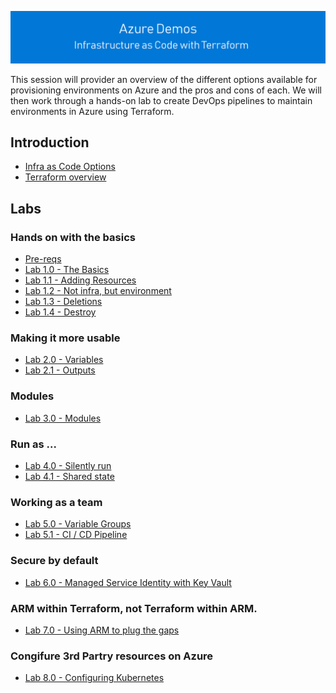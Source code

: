 ![infra as code with Terraform](/docs/images/banner.png)

This session will provider an overview of the different options available for provisioning environments on Azure and the pros and cons of each. We will then work through a hands-on lab to create DevOps pipelines to maintain environments in Azure using Terraform.

## Introduction

- [Infra as Code Options](/docs/1.options.md)
- [Terraform overview](/docs/2.terraform-summary.md)

## Labs

### Hands on with the basics

- [Pre-reqs](/docs/3.prereqs.md)
- [Lab 1.0 - The Basics](/labs/1.0/README.md)
- [Lab 1.1 - Adding Resources](/labs/1.1/README.md)
- [Lab 1.2 - Not infra, but environment](/labs/1.2/README.md)
- [Lab 1.3 - Deletions](/labs/1.3/README.md)
- [Lab 1.4 - Destroy](/labs/1.4/README.md)

### Making it more usable

- [Lab 2.0 - Variables](/labs/2.0/README.md)
- [Lab 2.1 - Outputs](/labs/2.1/README.md)

### Modules

- [Lab 3.0 - Modules](/labs/3.0/README.md)

### Run as ...

- [Lab 4.0 - Silently run](/labs/4.0/README.md)
- [Lab 4.1 - Shared state](/labs/4.1/README.md)

### Working as a team

- [Lab 5.0 - Variable Groups](/labs/5.0/README.md)
- [Lab 5.1 - CI / CD Pipeline](/labs/5.1/README.md)

### Secure by default

- [Lab 6.0 - Managed Service Identity with Key Vault]()

### ARM within Terraform, not Terraform within ARM.

- [Lab 7.0 - Using ARM to plug the gaps]()

### Congifure 3rd Partry resources on Azure

- [Lab 8.0 - Configuring Kubernetes]()
